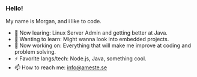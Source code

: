 ### Hello!

My name is Morgan, and i like to code.

- 🌱 Now learing: Linux Server Admin and getting better at Java.
- 🤔 Wanting to learn: Might wanna look into embedded projects.
- 🔭 Now working on: Everything that will make me improve at coding and problem solving. 
- ⚡ Favorite langs/tech: Node.js, Java, something cool.
- 📫 How to reach me: info@ameste.se



<!--
**amesteDev/amesteDev** is a ✨ _special_ ✨ repository because its `README.md` (this file) appears on your GitHub profile.

Here are some ideas to get you started:

- 🔭 I’m currently working on ...
- 🌱 I’m currently learning ...
- 👯 I’m looking to collaborate on ...
- 🤔 I’m looking for help with ...
- 💬 Ask me about ...
- 📫 How to reach me: ...
- 😄 Pronouns: ...
- ⚡ Fun fact: ...
-->
